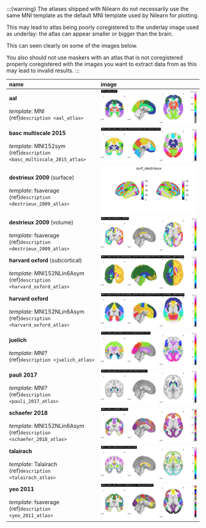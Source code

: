
<!--
!!!!! DO NOT EDIT MANUALLY !!!!!
This file is auto-generated.
To modify the content of this file do it via the script:
make_atlas_table.py
-->

<!-- myst admonition https://mystmd.org/guide/admonitions -->

:::{warning}
The atlases shipped with Nilearn
do not necessarily use the same MNI template
as the default MNI template used by Nilearn for plotting.

This may lead to atlas being poorly coregistered
to the underlay image used as underlay:
the atlas can appear smaller or bigger than the brain.

This can seen clearly on some of the images below.

You also should not use maskers with an atlas
that is not coregistered properly coregistered
with the images you want to extract data from
as this may lead to invalid results.
:::

| name                                                                                                                 | image                                                                                                            |
|:---------------------------------------------------------------------------------------------------------------------|:-----------------------------------------------------------------------------------------------------------------|
| **aal** <br><br>*template*: MNI<br>{ref}`description <aal_atlas>`<br>                                                | ![name](../images/deterministic_atlas_aal.png)                                                                   |
| **basc multiscale 2015** <br><br>*template*: MNI152sym<br>{ref}`description <basc_multiscale_2015_atlas>`<br>        | ![name](../images/deterministic_atlas_basc_multiscale_2015_resolution-20_version-sym.png)                        |
| **destrieux 2009** (surface)<br><br>*template*: fsaverage<br>{ref}`description <destrieux_2009_atlas>`<br>           | ![name](../images/deterministic_atlas_surf_destrieux.png)                                                        |
| **destrieux 2009** (volume)<br><br>*template*: fsaverage<br>{ref}`description <destrieux_2009_atlas>`<br>            | ![name](../images/deterministic_atlas_destrieux_2009.png)                                                        |
| **harvard oxford** (subcortical)<br><br>*template*: MNI152NLin6Asym<br>{ref}`description <harvard_oxford_atlas>`<br> | ![name](../images/deterministic_atlas_harvard_oxford_atlas_name-sub-maxprob-thr0-1mm_symmetric_split-False.png)  |
| **harvard oxford** <br><br>*template*: MNI152NLin6Asym<br>{ref}`description <harvard_oxford_atlas>`<br>              | ![name](../images/deterministic_atlas_harvard_oxford_atlas_name-cort-maxprob-thr0-1mm_symmetric_split-False.png) |
| **juelich** <br><br>*template*: MNI?<br>{ref}`description <juelich_atlas>`<br>                                       | ![name](../images/deterministic_atlas_juelich_atlas_name-maxprob-thr0-1mm.png)                                   |
| **pauli 2017** <br><br>*template*: MNI?<br>{ref}`description <pauli_2017_atlas>`<br>                                 | ![name](../images/deterministic_atlas_pauli_2017_atlas_type-deterministic.png)                                   |
| **schaefer 2018** <br><br>*template*: MNI152NLin6Asym<br>{ref}`description <schaefer_2018_atlas>`<br>                | ![name](../images/deterministic_atlas_schaefer_2018.png)                                                         |
| **talairach** <br><br>*template*: Talairach<br>{ref}`description <talairach_atlas>`<br>                              | ![name](../images/deterministic_atlas_talairach_level_name-ba.png)                                               |
| **yeo 2011** <br><br>*template*: fsaverage<br>{ref}`description <yeo_2011_atlas>`<br>                                | ![name](../images/deterministic_atlas_yeo_2011_n_networks-17_thickness-thick.png)                                |
